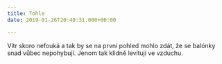 ```yaml
---
title: Tohle 
date: 2019-01-26T20:40:31.000+00:00

---
```

Vítr skoro nefouká a tak by se na první pohled mohlo zdát, že se
balónky snad vůbec nepohybují. Jenom tak klidně levitují ve vzduchu.
